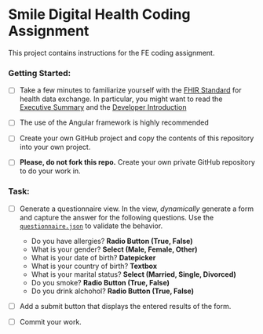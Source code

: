 # Smile Digital Health Coding Assignment

This project contains instructions for the FE coding assignment.

### Getting Started:

- [ ] Take a few minutes to familiarize yourself with the [FHIR Standard](http://hl7.org/fhir/) for health data exchange. In particular, you might want to read the [Executive Summary](http://hl7.org/fhir/summary.html) and the [Developer Introduction](http://hl7.org/fhir/overview-dev.html)

- [ ] The use of the Angular framework is highly recommended
- [ ] Create your own GitHub project and copy the contents of this repository into your own project.

- [ ] **Please, do not fork this repo.** Create your own private GitHub repository to do your work in.

### Task:

- [ ] Generate a questionnaire view. In the view, _dynamically_ generate a form and capture the answer for the following questions. Use the [`questionnaire.json`](assets/questionnaire.json) to validate the behavior.

  - Do you have allergies? **Radio Button (True, False)**
  - What is your gender? **Select (Male, Female, Other)**
  - What is your date of birth? **Datepicker**
  - What is your country of birth? **Textbox**
  - What is your marital status? **Select (Married, Single, Divorced)**
  - Do you smoke? **Radio Button (True, False)**
  - Do you drink alchohol? **Radio Button (True, False)**

- [ ] Add a submit button that displays the entered results of the form.

- [ ] Commit your work.
